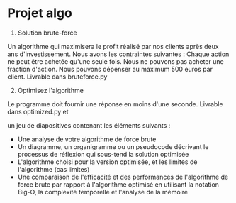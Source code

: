 # Projet algo
1) Solution brute-force

Un algorithme qui maximisera le profit réalisé par nos clients après deux ans d'investissement.
Nous avons les contraintes suivantes :
Chaque action ne peut être achetée qu'une seule fois.
Nous ne pouvons pas acheter une fraction d'action.
Nous pouvons dépenser au maximum 500 euros par client.
Livrable dans bruteforce.py

2) Optimisez l'algorithme

Le programme doit fournir une réponse en moins d'une seconde.
Livrable dans optimized.py et

un jeu de diapositives contenant les éléments suivants : 
- Une analyse de votre algorithme de force brute 
- Un diagramme, un organigramme ou un pseudocode décrivant le processus de réflexion qui sous-tend la solution optimisée 
- L'algorithme choisi pour la version optimisée, et les limites de l'algorithme (cas limites)  
- Une comparaison de l'efficacité et des performances de l'algorithme de force brute par rapport à l'algorithme optimisé en utilisant la notation Big-O, la complexité temporelle et l'analyse de la mémoire  

 